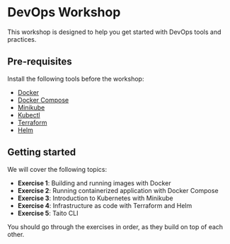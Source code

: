 # DevOps Workshop

This workshop is designed to help you get started with DevOps tools and practices.

## Pre-requisites

Install the following tools before the workshop:

- [Docker](https://docs.docker.com/get-docker/)
- [Docker Compose](https://docs.docker.com/compose/install/)
- [Minikube](https://minikube.sigs.k8s.io/docs/start/)
- [Kubectl](https://kubernetes.io/docs/tasks/tools/install-kubectl/)
- [Terraform](https://learn.hashicorp.com/tutorials/terraform/install-cli)
- [Helm](https://helm.sh/docs/intro/install/)

## Getting started

We will cover the following topics:

- **Exercise 1**: Building and running images with Docker
- **Exercise 2**: Running containerized application with Docker Compose
- **Exercise 3**: Introduction to Kubernetes with Minikube
- **Exercise 4**: Infrastructure as code with Terraform and Helm
- **Exercise 5**: Taito CLI

You should go through the exercises in order, as they build on top of each other.
